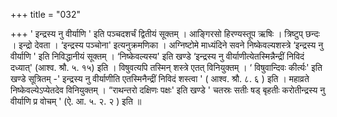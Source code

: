 +++
title = "032"

+++
' इन्द्रस्य नु वीर्याणि ' इति पञ्चदशर्चं द्वितीयं सूक्तम् । आङ्गिरसो हिरण्यस्तूप ऋषिः । त्रिष्टुप् छन्दः । इन्द्रो देवता । ‘इन्द्रस्य पञ्चोना' इत्यनुक्रमणिका । अग्निष्टोमे माध्यंदिने सवने निष्केवल्यशस्त्रे ‘इन्द्रस्य नु वीर्याणि ' इति निविद्धानीयं सूक्तम् । ‘निष्केवल्यस्य' इति खण्डे ‘इन्द्रस्य नु वीर्याणीत्येतस्मिन्नैन्द्रीं निविदं दध्यात्' (आश्व. श्रौ. ५. १५) इति । विषुवत्यपि तस्मिन् शस्त्रे एतत् विनियुक्तम् । ‘ विषुवान्दिवः कीर्त्यः' इति खण्डे सूत्रितम् -' इन्द्रस्य नु वीर्याणीति एतस्मिनैन्द्रीं निविदं शस्त्वा ' ( आश्व. श्रौ. ८. ६ ) इति । महाव्रते निष्केवल्येऽप्येतदेव विनियुक्तम् । “राथन्तरो दक्षिणः पक्षः' इति खण्डे ' चतस्रः सतीः षड् बृहतीः करोतीन्द्रस्य नु वीर्याणि प्र वोचम् ' (ऐ. आ. ५. २. २ ) इति ॥